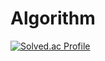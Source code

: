 # Algorithm

[![Solved.ac Profile](http://mazassumnida.wtf/api/v2/generate_badge?boj=989ksy)](https://solved.ac/989ksy/)

